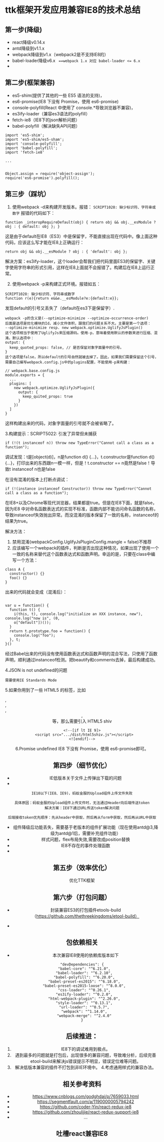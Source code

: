 # **ttk框架开发应用兼容IE8的技术总结**



## 第一步(降级)

- react降级v0.14.x
- antd降级到v1.1.x
- webpack降级到v1.x（webpack2是不支持IE8的）
- babel-loader降级v6.x
` ==webpack 1.x 对应 babel-loader <= 6.x`
- 

## 第二步(框架兼容)
- es5-shim(提供了其他的一些 ES5 语法的支持)，
- es6-promise(IE8 下没有 Promise，使用 es6-promise)
- console-polyfill(React 中使用了 console.*导致浏览器不兼容)，
- es3ify-loader（兼容es3语法的polyfill）
- fetch-ie8（IE8下的json解析问题）
- babel-polyfill（解决缺失API问题）



```
import 'es5-shim';
import 'es5-shim/es5-sham';
import 'console-polyfill';
import 'babel-polyfill';
import 'fetch-ie8'

...


Object.assign = require('object-assign');
require('es6-promise').polyfill();
```


## 第三步（踩坑）

1. 使用webpack -d来构建开发版本。报错：
```SCRIPT1028: 缺少标识符、字符串或数字```
报错的代码如下：


```
function _interopRequireDefault(obj) { return obj && obj.__esModule ? obj : { default: obj }; }
```

这是由于default在IE8（ES3）中是保留字，不能直接出现在代码中。像上面这种代码，应该这么写才能在IE8上正确运行：

```
return obj && obj.__esModule ? obj : { 'default': obj };
```

解决方案：es3ify-loader，这个loader会帮我们把代码里面ES3的保留字、关键字使用字符串的形式引用，这样在IE8上面就不会报错了。构建后在IE8上运行正常。

2. 使用webpack -p来构建正式环境。报错如五：
```
SCRIPT1028: 缺少标识符、字符串或数字
function r(e){return e&&e.__esModule?e:{default:e}};
```
发现default的引号又丢失了（default在es3下是保留字）.

``` 
webpack -p的含义是(--optimize-minimize --optimize-occurrence-order) 
后面是选项是优化模块的Id，减小文件体积，跟我们的问题关系不大。主要是第一个选项：
--optimize-minimize resp. new webpack.optimize.UglifyJsPlugin()
这个选项相当于使用了UglifyJs来压缩源码。使用-p，意味着使用默认的参数来进行压缩、混淆。默认选项中：
output: {
  keep_quoted_props: false, // 是否保留对象字面量中的引号。
}
这个选项是false，所以default的引号自然就被去掉了。因此，如果我们需要保留这个引号，需要自己编写webpack.config.js中的plugins配置，不能使用-p来构建：
```
```
// webpack.base.config.js
module.exports = {
  ...
  plugins: [
    new webpack.optimize.UglifyJsPlugin({
      output: {
        keep_quited_props: true
      }
    })
  ]
}
```
这样构建出来的代码，对象字面量的引号就不会被省略了。

3.构建提示：SCRIPT5022: 引发了异常但未捕获

```
if (!(t instanceof n)) throw new TypeError("Cannot call a class as a function");
```

调试发现：t是[object(d)]，n是function d() {...}，t.constructor是function d() {...}，打印出来的东西跟n一模一样，但是！t.constructor == n竟然是false！导致t instanceof n也是false

在没有混淆的版本上打断点调试：

```
if (!(instance instanceof Constructor)) throw new TypeError("Cannot call a class as a function");
```

在IE8+以及Chrome等现代浏览器，结果都是true。但是在IE8下面，就是false，因为IE8 中对命名函数表达式的实现不标准，函数内部不能访问命名函数的名称，导致instanceof失效抛出异常。而没混淆的版本保留了一致的名称，instanceof的结果为true。

解决方法：
1. 禁用混淆(webpackConfig.UglifyJsPluginConfig.mangle = false)不推荐
2. 应该编写一个webpack的插件，判断是否出现这种情况，如果出现了使用一个一致的名称来替代这个函数表达式和函数声明。幸运的是，只要在class中编写一个方法：

```
class A {
  constructor() {}
  foo() {}
}

```
  出来的代码就会变成（混淆后）：

```

var u = function() {
  function t() {
    i(this, t), console.log("initialize an XXX instance, new"), console.log("now is", (0, 
    o["default"])());
  }
  return t.prototype.foo = function() {
    console.log("foo");
  }, t;
}()

```

经过Babel出来的代码没有使用函数表达式和函数声明的混合写法，只使用了函数声明，顺利通过instanceof检测。把beautify和comments去掉，最后构建成功。

4.JSON is not undefined的问题

```
需要使用IE Standards Mode 

```

5.如果你用到了一些 HTML5 的标签，比如 <section>, <article>, <nav>, <header>, <footer> 等，那么需要引入 HTML5 shiv


```
<!--[if lt IE 9]>
  <script src=".../dist/html5shiv.js"></script>
<![endif]-->
```
6.Promise undefined
IE8 下没有 Promise，使用 es6-promise即可。


## 第四步（细节优化）

- IE低版本关于文件上传弹出下载的问题
- 

```
IE10以下(IE8、IE9)，蚂蚁金服的Upload组件上传文件失败

具体原因：蚂蚁金服的Upload组件上传文件时，无法通过Header向后端传送token
解决方案：IE8下通过URL传送token解决问题

后端接收token优先顺序：先从header中获取，然后再从form中获取，然后再从URL中获取
```

- 组件降级后功能丢失，需要基于老版本的组件扩展功能（现在使用antd@3,降级为antd@1后，需要补充组件功能）
- 样式问题，flex布局失效,需要改成position替换
- IE8不存在的事件处理函数
- 



## 第五步（效率优化）

优化TTK框架


## 第六步（打包问题）
- 封装兼容ES3的打包插件etools-build（https://github.com/thethreekingdoms/etool-build）

- 


## 包依赖相关

- 本次兼容IE8使用的依赖库版本如下


```
"devDependencies": {
  "babel-core": "^6.21.0",
  "babel-loader": "^6.2.10",
  "babel-polyfill": "^6.20.0",
  "babel-preset-es2015": "^6.18.0",
  "babel-preset-es2015-loose": "^8.0.0",
  "css-loader": "^0.26.1",
  "es3ify-loader": "^0.2.0",
  "html-webpack-plugin": "^2.26.0",
  "style-loader": "^0.13.1",
  "url-loader": "^0.5.7",
  "webpack": "^1.14.0",
  "webpack-merge": "^2.4.0"
}

```

## 后续推进：

1. IE8下的调试难用到极点。
2. 遇到最多的问题就是打包后，出现很多的兼容问题，导致难分析，后续完善etool-build来解决js错误提示不明显，错误定位难等问题。
3. 解决低版本兼容的插件不打包到非IE环境中。
4.考虑通用样式的兼容办法。


## 相关参考资料

- https://www.cnblogs.com/godghdai/p/7659033.html
- https://segmentfault.com/a/1190000005794242
- https://github.com/coder-Yin/react-redux-ie8
- https://github.com/zhoulijie/react-redux-support-ie8
- ...

## 吐槽react兼容IE8


